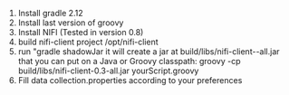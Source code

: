 1. Install gradle 2.12
2. Install last version of groovy
3. Install NIFI (Tested in version 0.8)
4. build nifi-client project /opt/nifi-client
5. run "gradle shadowJar it will create a jar at build/libs/nifi-client-<version>-all.jar that you can put on a Java
or Groovy classpath:  groovy -cp build/libs/nifi-client-0.3-all.jar yourScript.groovy
6. Fill data collection.properties according to your preferences
